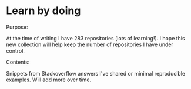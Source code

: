 # Learn by doing

Purpose:

At the time of writing I have 283 repositories (lots of learning!).
I hope this new collection will help keep the number of repositories I have under
control.

Contents:

Snippets from Stackoverflow answers I've shared or minimal reproducible examples.
Will add more over time.
